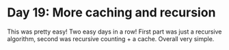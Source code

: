 # Day 19: More caching and recursion

This was pretty easy! Two easy days in a row! First part was just a recursive algorithm, second was recursive counting + a cache. Overall very simple.